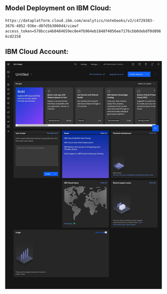 ## Model Deployment on IBM Cloud:
`https://dataplatform.cloud.ibm.com/analytics/notebooks/v2/c4729383-3676-4052-936e-d8fd5b3060d4/view?access_token=578bcca4b0484659ec0e4fb964eb1848f4056ee7176cbb0debdf0d8966cd2158`

## IBM Cloud Account:
![](ibm%20login.jpeg)
